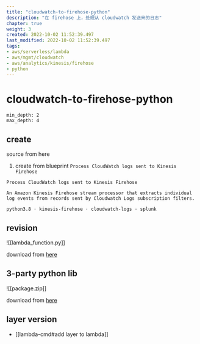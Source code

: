 ```yaml
---
title: "cloudwatch-to-firehose-python"
description: "在 firehose 上，处理从 cloudwatch 发送来的日志"
chapter: true
weight: 3
created: 2022-10-02 11:52:39.497
last_modified: 2022-10-02 11:52:39.497
tags: 
- aws/serverless/lambda
- aws/mgmt/cloudwatch 
- aws/analytics/kinesis/firehose 
- python 
---
```


# cloudwatch-to-firehose-python

```toc
min_depth: 2
max_depth: 4
```

## create

source from here
1. create from blueprint `Process CloudWatch logs sent to Kinesis Firehose`
```
Process CloudWatch logs sent to Kinesis Firehose

An Amazon Kinesis Firehose stream processor that extracts individual log events from records sent by Cloudwatch Logs subscription filters.

python3.8 · kinesis-firehose · cloudwatch-logs · splunk
```

## revision

![[lambda_function.py]]

download from [here](lambda_function.py)

## 3-party python lib

![[package.zip]]

download from [here](package.zip)

## layer version

- [[lambda-cmd#add layer to lambda]]




